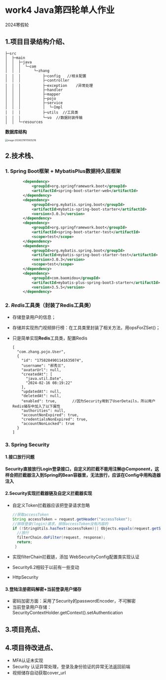# work4 Java第四轮单人作业
2024寒假轮

## 1.项目目录结构介绍、

```tree
├─src
│  ├─main
│  │  ├─java
│  │  │  └─com
│  │  │      └─zhang
│  │  │          ├─config   //相关配置
│  │  │          ├─controller
│  │  │          ├─exception    /异常处理
│  │  │          ├─handler
│  │  │          ├─mapper
│  │  │          ├─pojo
│  │  │          ├─service
│  │  │          │  └─Impl
│  │  │          ├─utils  //工具类
│  │  │          └─vo  //数据封装传输
│  │  └─resources
```

**数据库结构**

<img src="Java第四轮单人作业/image-20240219170935216.png" alt="image-20240219170935216" style="zoom: 50%;" />

## 2.技术栈、

###   1. Spring Boot框架 + **MybatisPlus**数据持久层框架

```pom.xml
		<dependency>
     		<groupId>org.springframework.boot</groupId>
            <artifactId>spring-boot-starter-web</artifactId>
        </dependency>
        <dependency>
            <groupId>org.mybatis.spring.boot</groupId>
            <artifactId>mybatis-spring-boot-starter</artifactId>
            <version>3.0.3</version>
        </dependency>
        <dependency>
            <groupId>org.springframework.boot</groupId>
            <artifactId>spring-boot-starter-test</artifactId>
            <scope>test</scope>
        </dependency>
        <dependency>
            <groupId>org.mybatis.spring.boot</groupId>
            <artifactId>mybatis-spring-boot-starter-test</artifactId>
            <version>3.0.3</version>
            <scope>test</scope>
        </dependency>
        <dependency>
            <groupId>com.baomidou</groupId>
            <artifactId>mybatis-plus-spring-boot3-starter</artifactId>
            <version>3.5.5</version>
        </dependency>
```

###   2. *Redis*工具类（封装了Redis工具类）

- 存储登录用户的信息；

- 存储并实现热门视频排行榜：在工具类里封装了相关方法，用opsForZSet()；

- 只是简单实现**Redis**工具类，配置Redis

  ```Redis
  [
    "com.zhang.pojo.User",
    {
      "id": "1758284901141635074",
      "username": "郝秀兰",
      "avatarUrl": null,
      "createdAt": [
        "java.util.Date",
        "2024-02-16 08:19:22"
      ],
      "updatedAt": null,
      "deletedAt": null,
      "enabled": true,       //因为Security用到了UserDetails，所以用户Redis储存中加入了以下属性
      "authorities": null,
      "accountNonExpired": true,
      "credentialsNonExpired": true,
      "accountNonLocked": true
    }
  ]
  ```



### 3. Spring Security

#### 1.接口放行问题

**Security直接放行Login登录接口，自定义的拦截不能用注解@Component，这样会把拦截器注入到Spring的Bean容器里，无法放行，应该在Config中用构造器注入**

#### 2.Security实现拦截器链及自定义拦截器实现

- 自定义Token拦截器应该把登录请求忽略

  ```java
  //获取accessToken
  String accessToken = request.getHeader("accessToken");
  //排除登录(login)请求，排除accessToken没有内容的
  if (!StringUtils.hasText(accessToken)|| Objects.equals(request.getServletPath(), "/user/login")) {
   	//放行
   	filterChain.doFilter(request, response);
   	return;
   }
  ```



- 实现filterChain拦截链，添加 WebSecurityConfig配置类实现认证

- Security6.2相较于以前有一些变动

- HttpSecurity

#### 3.登陆注册密码解密+当前登录用户储存

- 密码加密方面：采用了Security的passwordEncoder，不可解密
- 当前登录用户存储：SecurityContextHolder.getContext().setAuthentication






## 3.项目亮点、



## 4.项目待改进点、
- MFA认证未实现
- Security 认证异常处理，登录及身份验证的异常无法返回前端
- 视频储存自动获取cover_url

